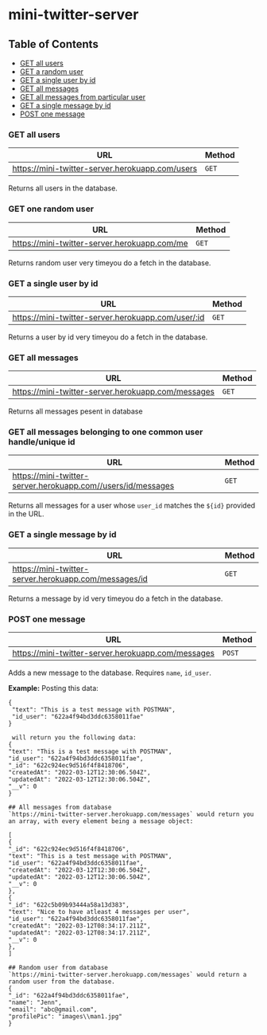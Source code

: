 # mini-twitter-server

## Table of Contents

- [GET all users](https://mini-twitter-server.herokuapp.com/users)
- [GET a random user](https://mini-twitter-server.herokuapp.com/me)
- [GET a single user by id](https://mini-twitter-server.herokuapp.com/user/:id)
- [GET all messages ](https://mini-twitter-server.herokuapp.com/messages)
- [GET all messages from particular user ](https://mini-twitter-server.herokuapp.com//users/id/messages)
- [GET a single message by id](https://mini-twitter-server.herokuapp.com/messages/id)
- [POST one message](https://mini-twitter-server.herokuapp.com/messages)


### GET all users

| URL                                             | Method |
| ----------------------------------------------- | ------ |
| https://mini-twitter-server.herokuapp.com/users | `GET`  |

Returns all users in the database.


### GET one random user

| URL                                          | Method |
| -------------------------------------------- | ------ |
| https://mini-twitter-server.herokuapp.com/me | `GET`  |

Returns random user very timeyou do a fetch in the database.


### GET a single user by id

| URL                                                | Method |
| -------------------------------------------------- | ------ |
| https://mini-twitter-server.herokuapp.com/user/:id | `GET`  |

Returns a user by id very timeyou do a fetch in the database.


### GET all messages

| URL                                                | Method |
| -------------------------------------------------- | ------ |
| https://mini-twitter-server.herokuapp.com/messages | `GET`  |

Returns all messages pesent in database


### GET all messages belonging to one common user handle/unique id

| URL                                                          | Method |
| ------------------------------------------------------------ | ------ |
| https://mini-twitter-server.herokuapp.com//users/id/messages | `GET`  |

Returns all messages for a user whose `user_id` matches the `${id}` provided in the URL.


### GET a single message by id

| URL                                                   | Method |
| ----------------------------------------------------- | ------ |
| https://mini-twitter-server.herokuapp.com/messages/id | `GET`  |

Returns a message by id very timeyou do a fetch in the database.

### POST one message

| URL                                                 | Method  |
| --------------------------------------------------- | ------- |
| https://mini-twitter-server.herokuapp.com/messages  | `POST`  |

Adds a new message to the database. Requires `name`, `id_user`.

**Example:**
Posting this data:
``` 
{
 "text": "This is a test message with POSTMAN",
 "id_user": "622a4f94bd3ddc6358011fae"
}

 will return you the following data:
{
"text": "This is a test message with POSTMAN",
"id_user": "622a4f94bd3ddc6358011fae",
"_id": "622c924ec9d516f4f8418706",
"createdAt": "2022-03-12T12:30:06.504Z",
"updatedAt": "2022-03-12T12:30:06.504Z",
"__v": 0
}

## All messages from database
`https://mini-twitter-server.herokuapp.com/messages` would return you an array, with every element being a message object:

[
{
"_id": "622c924ec9d516f4f8418706",
"text": "This is a test message with POSTMAN",
"id_user": "622a4f94bd3ddc6358011fae",
"createdAt": "2022-03-12T12:30:06.504Z",
"updatedAt": "2022-03-12T12:30:06.504Z",
"__v": 0
},
{
"_id": "622c5b09b93444a58a13d383",
"text": "Nice to have atleast 4 messages per user",
"id_user": "622a4f94bd3ddc6358011fae",
"createdAt": "2022-03-12T08:34:17.211Z",
"updatedAt": "2022-03-12T08:34:17.211Z",
"__v": 0
},
]

## Random user from database
`https://mini-twitter-server.herokuapp.com/messages` would return a random user from the database.
{
"_id": "622a4f94bd3ddc6358011fae",
"name": "Jenn",
"email": "abc@gmail.com",
"profilePic": "images\\man1.jpg"
}
